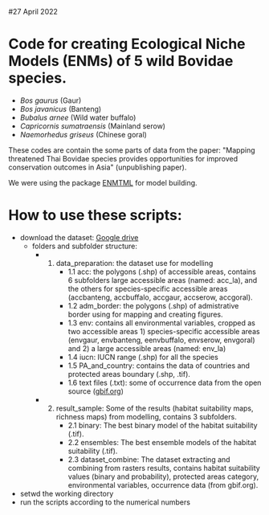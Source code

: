#27 April 2022

# Code for creating Ecological Niche Models (ENMs) of 5 wild Bovidae species. 
 * *Bos gaurus* (Gaur)
 * *Bos javanicus* (Banteng)
 * *Bubalus arnee* (Wild water buffalo)
 * *Capricornis sumatraensis* (Mainland serow)
 * *Naemorhedus griseus* (Chinese goral)

These codes are contain the some parts of data from the paper: 
"Mapping threatened Thai Bovidae species provides opportunities for improved conservation outcomes in Asia"
(unpublishing paper). 

We were using the package [ENMTML](https://github.com/andrefaa/ENMTML) for model building.

# How to use these scripts:
 - download the dataset: [Google drive
](https://drive.google.com/drive/u/2/folders/1Zp-2At0YeP9QZKxtOb4yGundLvU4VdFW)
      * folders and subfolder structure: 
        * 1) data_preparation: the dataset use for modelling
             * 1.1 acc: the polygons (.shp) of accessible areas, contains 6 subfolders large accessible areas (named: acc_la), and the others for species-specific accessible areas (accbanteng, accbuffalo, accgaur, accserow, accgoral). 
             * 1.2 adm_border: the polygons (.shp) of admistrative border using for mapping and creating figures.
             * 1.3 env: contains all environmental variables, cropped as two accessible areas 1) species-specific accessible areas (envgaur, envbanteng, eenvbuffalo, envserow, envgoral) and 2) a large accessible areas (named: env_la)
             * 1.4 iucn: IUCN range (.shp) for all the species
             * 1.5 PA_and_country: contains the data of countries and protected areas boundary (.shp, .tif). 
             * 1.6 text files (.txt): some of occurrence data from the open source ([gbif.org](https://www.gbif.org/))
        * 2) result_sample: Some of the results (habitat suitability maps, richness maps) from modelling, contains 3 subfolders.
             * 2.1 binary: The best binary model of the habitat suitability (.tif).
             * 2.2 ensembles: The best ensemble models of the habitat suitability (.tif).
             * 2.3 dataset_combine: The dataset extracting and combining from rasters results, contains habitat suitability values (binary and probability), protected areas category, environmental variables, occurrence data (from gbif.org).   
 - setwd the working directory 
 - run the scripts according to the numerical numbers
